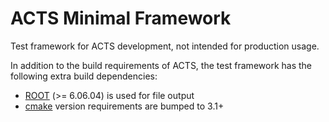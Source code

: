 # ACTS Minimal Framework

Test framework for ACTS development, not intended for production usage.

In addition to the build requirements of ACTS, the test framework has the following extra build dependencies:

+ [ROOT](https://root.cern.ch/) (>= 6.06.04) is used for file output
+ [cmake](https://cmake.org/) version requirements are bumped to 3.1+
